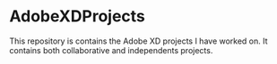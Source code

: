 # AdobeXDProjects
This repository is contains the Adobe XD projects I have worked on. It contains both collaborative and independents projects. 
